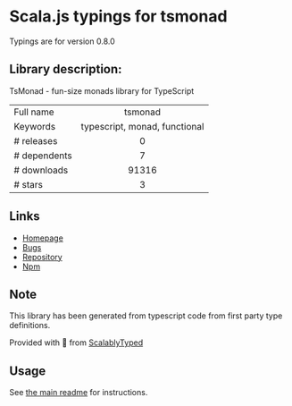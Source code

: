 
# Scala.js typings for tsmonad

Typings are for version 0.8.0

## Library description:
TsMonad - fun-size monads library for TypeScript

|                    |                 |
| ------------------ | :-------------: |
| Full name          | tsmonad |
| Keywords           | typescript, monad, functional |
| # releases         | 0 |
| # dependents       | 7 |
| # downloads        | 91316 |
| # stars            | 3 |

## Links
- [Homepage](https://github.com/cbowdon/TsMonad#readme)
- [Bugs](https://github.com/cbowdon/TsMonad/issues)
- [Repository](https://github.com/cbowdon/TsMonad)
- [Npm](https://www.npmjs.com/package/tsmonad)
    


## Note
This library has been generated from typescript code from first party type definitions.

Provided with :purple_heart: from [ScalablyTyped](https://github.com/oyvindberg/ScalablyTyped)

## Usage
See [the main readme](../../readme.md) for instructions.



